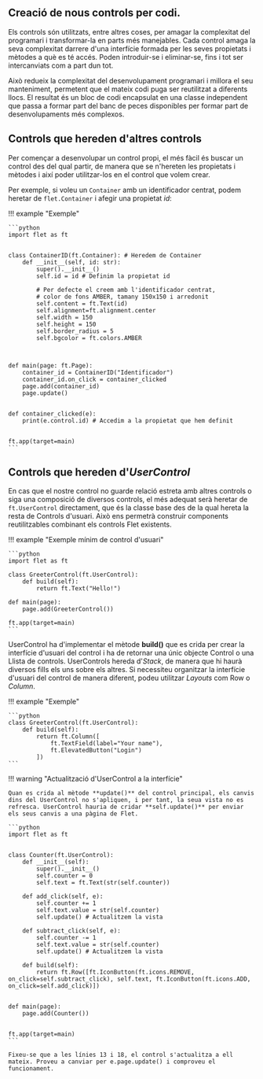 ## Creació de nous controls per codi.

Els controls són utilitzats, entre altres coses, per amagar la complexitat del programari i transformar-la en parts més manejables. Cada control amaga la seva complexitat darrere d'una interfície formada per les seves propietats i mètodes a què es té accés. Poden introduir-se i eliminar-se, fins i tot ser intercanviats com a part dun tot. 

Això redueix la complexitat del desenvolupament programari i millora el seu manteniment, permetent que el mateix codi puga ser reutilitzat a diferents llocs. El resultat és un bloc de codi encapsulat en una classe independent que passa a formar part del banc de peces disponibles per formar part de desenvolupaments més complexos.

## Controls que hereden d'altres controls

Per començar a desenvolupar un control propi, el més fàcil és buscar un control des del qual partir, de manera que se n'hereten les propietats i mètodes i així poder utilitzar-los en el control que volem crear. 

Per exemple, si voleu un `Container` amb un identificador centrat, podem heretar de `flet.Container` i afegir una propietat *id*:

!!! example "Exemple"
    
    ```python
    import flet as ft


    class ContainerID(ft.Container): # Heredem de Container
        def __init__(self, id: str):
            super().__init__()
            self.id = id # Definim la propietat id

            # Per defecte el creem amb l'identificador centrat, 
            # color de fons AMBER, tamany 150x150 i arredonit
            self.content = ft.Text(id)
            self.alignment=ft.alignment.center
            self.width = 150
            self.height = 150
            self.border_radius = 5
            self.bgcolor = ft.colors.AMBER
            


    def main(page: ft.Page):
        container_id = ContainerID("Identificador")
        container_id.on_click = container_clicked
        page.add(container_id)
        page.update()


    def container_clicked(e):
        print(e.control.id) # Accedim a la propietat que hem definit


    ft.app(target=main)
    ``` 

## Controls que hereden d'*UserControl*

En cas que el nostre control no guarde relació estreta amb altres controls o siga una composició de diversos controls, el més adequat serà heretar de `ft.UserControl` directament, que és la classe base des de la qual hereta la resta de Controls d'usuari. Això ens permetrà construir components reutilitzables combinant els controls Flet existents.

!!! example "Exemple mínim de control d'usuari"

    ```python
    import flet as ft

    class GreeterControl(ft.UserControl):
        def build(self):
            return ft.Text("Hello!")

    def main(page):
        page.add(GreeterControl())

    ft.app(target=main)
    ```
    

UserControl ha d'implementar el mètode **build()** que es crida per crear la interfície d'usuari del control i ha de retornar una únic objecte Control o una Llista de controls. UserControls hereda d'*Stack*, de manera que hi haurà diversos fills els uns sobre els altres. Si necessiteu organitzar la interfície d'usuari del control de manera diferent, podeu utilitzar *Layouts*  com Row o *Column*.

!!! example "Exemple"
    
    ```python
    class GreeterControl(ft.UserControl):
        def build(self):
            return ft.Column([
                ft.TextField(label="Your name"),
                ft.ElevatedButton("Login")
            ])
    ```

!!! warning "Actualització d'UserControl a la interfície"

    Quan es crida al mètode **update()** del control principal, els canvis dins del UserControl no s'apliquen, i per tant, la seua vista no es refresca. UserControl hauria de cridar **self.update()** per enviar els seus canvis a una pàgina de Flet.

    ```python
    import flet as ft


    class Counter(ft.UserControl):
        def __init__(self):
            super().__init__()
            self.counter = 0
            self.text = ft.Text(str(self.counter))

        def add_click(self, e):
            self.counter += 1
            self.text.value = str(self.counter)
            self.update() # Actualitzem la vista

        def subtract_click(self, e):
            self.counter -= 1
            self.text.value = str(self.counter)
            self.update() # Actualitzem la vista

        def build(self):
            return ft.Row([ft.IconButton(ft.icons.REMOVE, on_click=self.subtract_click), self.text, ft.IconButton(ft.icons.ADD, on_click=self.add_click)])


    def main(page):
        page.add(Counter())


    ft.app(target=main)
    ```

    Fixeu-se que a les línies 13 i 18, el control s'actualitza a ell mateix. Proveu a canviar per e.page.update() i comproveu el funcionament.


    
